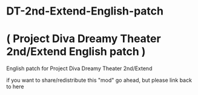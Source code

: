 # DT-2nd-Extend-English-patch 
# ( Project Diva Dreamy Theater 2nd/Extend English patch )

English patch for Project Diva Dreamy Theater 2nd/Extend

if you want to share/redistribute this "mod" go ahead, but please link back to here
